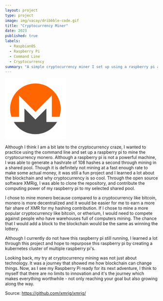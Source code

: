 ```yaml
---
layout: project
type: project
image: img/vacay/dribbble-code.gif
title: "Cryptocurrency Miner"
date: 2023
published: true
labels:
  - RaspbianOS
  - Raspberry Pi
  - Command Line
  - Cryptocurrency
summary: "A simple cryptocurrency miner I set up using a raspberry pi and the raspbian 64 bit OS"
---
```


<img width="200px" class="rounded mx-auto pe-4" src="../img/cotton/monero.png">

Although I think I am a bit late to the cryptocurrency craze, I wanted to practice using the command line and set up a raspberry pi to mine the cryptocurrency monero. Although a raspberry pi is not a powerful machine, I was able to generate a hashrate of 108 hashes a second through mining in a shared pool. Though it is definitely not mining at a fast enough rate to make some actual money, it was still a fun project and I learned a lot about the blockchain and why cryptocurrency is so cool. Through the open source software XMRig, I was able to clone the repository, and contribute the computing power of my raspberry pi to my selected shared pool.

I chose to mine monero because compared to a cryptocurrency like bitcoin, monero is more decentralized and it would be easier for me to earn a more fair share of XMR for my hashing contribution. If I chose to mine a more popular cryptocurrency like bitcoin, or etherium, I would need to compete against people who have warehouses full of computers mining. The chance that I would add a block to the blockchain would be the same as winning the lottery.

Although I currently do not have this raspberry pi still running, I learned a lot through this project and hope to repurpose this raspberry pi by creating a kubernetes cluster of multiple raspberry pi's.

Looking back, my try at cryptocurrency mining was not just about technology. It was a journey that showed me how blockchain can change things. Now, as I see my Raspberry Pi ready for its next adventure, I think to myself that there are no limits to innovation and it's the journey which makes everything worthwhile - not only reaching your goal but also growing along the way.

 
Source: <a href="https://github.com/xmrig/xmrig/">https://github.com/xmrig/xmrig/</a>

